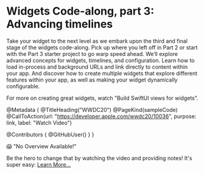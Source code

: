 # Widgets Code-along, part 3: Advancing timelines

Take your widget to the next level as we embark upon the third and final stage of the widgets code-along. Pick up where you left off in Part 2 or start with the Part 3 starter project to go warp speed ahead. We’ll explore advanced concepts for widgets, timelines, and configuration. Learn how to load in-process and background URLs and link directly to content within your app. And discover how to create multiple widgets that explore different features within your app, as well as making your widget dynamically configurable.

For more on creating great widgets, watch "Build SwiftUI views for widgets”.

@Metadata {
   @TitleHeading("WWDC20")
   @PageKind(sampleCode)
   @CallToAction(url: "https://developer.apple.com/wwdc20/10036", purpose: link, label: "Watch Video")

   @Contributors {
      @GitHubUser(<replace this with your GitHub handle>)
   }
}

😱 "No Overview Available!"

Be the hero to change that by watching the video and providing notes! It's super easy:
 [Learn More…](https://wwdcnotes.github.io/WWDCNotes/documentation/wwdcnotes/contributing)
